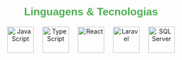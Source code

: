 <div style="text-align: center; margin-top: 40px;">
  <h2 style="color: #4CAF50; font-size: 24px; margin-bottom: 20px; font-family: 'Arial', sans-serif;">Linguagens & Tecnologias</h2>
  <div style="display: flex; justify-content: center; gap: 20px; margin-top: 20px;">
    <img src="https://cdn.jsdelivr.net/gh/devicons/devicon/icons/javascript/javascript-original.svg" alt="JavaScript" title="JavaScript" width="60" />
    <img src="https://cdn.jsdelivr.net/gh/devicons/devicon/icons/typescript/typescript-original.svg" alt="TypeScript" title="TypeScript" width="60" />
    <img src="https://cdn.jsdelivr.net/gh/devicons/devicon/icons/react/react-original.svg" alt="React" title="React" width="60" />
    <img src="https://cdn.jsdelivr.net/gh/devicons/devicon/icons/laravel/laravel-plain.svg" alt="Laravel" title="Laravel" width="60" />
    <img src="https://cdn.jsdelivr.net/gh/devicons/devicon/icons/microsoftsqlserver/microsoftsqlserver-plain.svg" alt="SQL Server" title="SQL Server" width="60" />
  </div>
</div>
